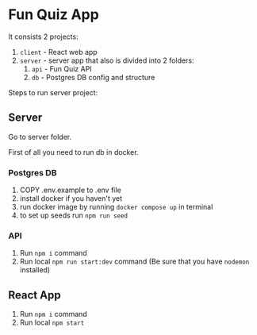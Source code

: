 # Fun Quiz App

It consists 2 projects:
1. `client` - React web app 
2. `server` - server app that also is divided into 2 folders:
   1. `api` - Fun Quiz API
   2. `db` - Postgres DB config and structure

Steps to run server project:

## Server 

Go to server folder. 

First of all you need to run db in docker.

### Postgres DB

1. COPY .env.example to .env file
2. install docker if you haven't yet
3. run docker image by running `docker compose up` in terminal
4. to set up seeds run `npm run seed`


### API

1. Run `npm i` command
2. Run local `npm run start:dev` command (Be sure that you have `nodemon` installed)


## React App

1. Run `npm i` command
2. Run local `npm start`

